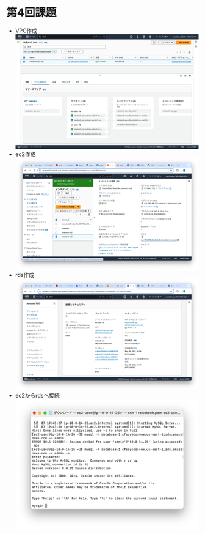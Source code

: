 # 第4回課題
- VPC作成
  ![vpc](images/lecture04/vpc.png)
- ec2作成
  ![ec2](images/lecture04/ec2.png)
- rds作成
  ![rds](images/lecture04/rds.png)
- ec2からrdsへ接続
  ![connectToRDSFromEC2](images/lecture04/connectToRDSFromEC2.png)
